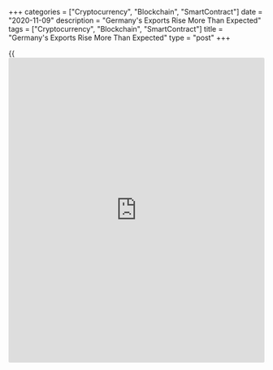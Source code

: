 +++
categories = ["Cryptocurrency", "Blockchain", "SmartContract"]
date = "2020-11-09"
description = "Germany's Exports Rise More Than Expected"
tags = ["Cryptocurrency", "Blockchain", "SmartContract"]
title = "Germany's Exports Rise More Than Expected"
type = "post"
+++

{{<iframe id="large-banner" src="https://www.bounty.group/#slide=25.0" width="100%" height="600" scrolling="no" style="border: 0px solid rgb(216, 221, 230); border-radius: 3px;">}}

Germany's exports grew more than expected in September, while imports
fell unexpectedly, data from Destatis revealed on Monday.

Exports increased 2.3 percent month-on-month, faster than the
economists' forecast of 2 percent but slower than the 2.9 percent growth
logged in August.

Meanwhile, imports dropped 0.1 percent, confounding expectations for an
increase of 2.1 percent. Imports were up 5.8 percent in August.

As a result, the trade surplus advanced to a seasonally adjusted EUR
17.8 billion from EUR 15.4 billion posted in August. The expected
surplus was EUR 15.8 billion.

On a yearly basis, exports decreased at a slower pace of 3.8 percent,
following a 10.2 percent drop seen in August. Likewise, imports were
down 4.3 percent versus a 6.8 percent fall in the prior month.

The trade surplus totaled an unadjusted EUR 20.8 billion, which was
smaller the EUR 21.2 billion surplus posted in September 2019.

The current account of the balance of payments showed a surplus of EUR
26.3 billion compared to EUR 23.5 billion in the same period last year.

For comments and feedback [contact](https://www.playgroundfx.com/contact/): editorial@rtt[news](https://www.letsplayfx.com/blog/forex-news-website/).com

[Economic News][1]

 **What parts of the world are seeing the best (and worst) economic
performances lately? Click[here][2] to check out our [Econ Scorecard][2]
and find out! See up-to-the-moment [ranking](https://www.playgroundfx.com/blog/crypto-exchange-ranking/)s for the best and worst
performers in [GDP][3], [unemployment rate][4], [inflation][5] and much
more.**

   1. www.rtt[news](https://www.letsplayfx.com/blog/forex-news-website/).com/Content/EconomicNews.aspx
   2. www.rtt[news](https://www.letsplayfx.com/blog/forex-news-website/).com/economic-scorecard/world-rank/retail-sales/highest-performance.aspx
   3. www.rtt[news](https://www.letsplayfx.com/blog/forex-news-website/).com/economic-scorecard/world-rank/GDP/highest-performance.aspx
   4. www.rtt[news](https://www.letsplayfx.com/blog/forex-news-website/).com/economic-scorecard/world-rank/unemployment-rate/lowest-performance.aspx
   5. www.rtt[news](https://www.letsplayfx.com/blog/forex-news-website/).com/economic-scorecard/world-rank/CPI/highest-performance.aspx